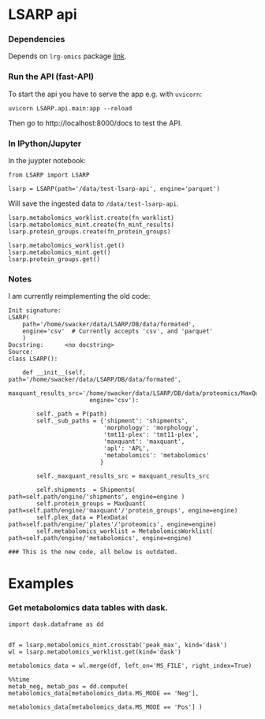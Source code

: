 # LSARP api


### Dependencies

Depends on `lrg-omics` package [link](https://github.com/LSARP/lrg-omics).


### Run the API (fast-API)
To start the api you have to serve the app e.g. with `uvicorn`:

    uvicorn LSARP.api.main:app --reload

Then go to http://localhost:8000/docs to test the API.

### In IPython/Jupyter

In the juypter notebook:

    from LSARP import LSARP

    lsarp = LSARP(path='/data/test-lsarp-api', engine='parquet')

Will save the ingested data to `/data/test-lsarp-api`. 



    lsarp.metabolomics_worklist.create(fn_worklist) 
    lsarp.metabolomics_mint.create(fn_mint_results)
    lsarp.protein_groups.create(fn_protein_groups)
    
    lsarp.metabolomics_worklist.get()
    lsarp.metabolomics_mint.get()
    lsarp.protein_groups.get()
    
    

### Notes

I am currently reimplementing the old code:


```
Init signature:
LSARP(
    path='/home/swacker/data/LSARP/DB/data/formated', 
    engine='csv'  # Currently accepts 'csv', and 'parquet'
    )
Docstring:      <no docstring>
Source:        
class LSARP():
    
    def __init__(self, path='/home/swacker/data/LSARP/DB/data/formated',
                       maxquant_results_src='/home/swacker/data/LSARP/DB/data/proteomics/MaxQuant/',
                       engine='csv'):

        self._path = P(path)
        self._sub_paths = {'shipment': 'shipments',
                           'morphology': 'morphology',
                           'tmt11-plex': 'tmt11-plex',
                           'maxquant': 'maxquant',
                           'apl': 'APL',
                           'metabolomics': 'metabolomics'
                          }
        
        self._maxquant_results_src = maxquant_results_src

        self.shipments  = Shipments( path=self.path/engine/'shipments', engine=engine )
        self.protein_groups = MaxQuant( path=self.path/engine/'maxquant'/'protein_groups', engine=engine)
        self.plex_data = PlexData( path=self.path/engine/'plates'/'proteomics', engine=engine)
        self.metabolomics_worklist = MetabolomicsWorklist( path=self.path/engine/'metabolomics', engine=engine)

### This is the new code, all below is outdated.

```


# Examples


### Get metabolomics data tables with dask.

```
import dask.dataframe as dd


df = lsarp.metabolomics_mint.crosstab('peak_max', kind='dask')
wl = lsarp.metabolomics_worklist.get(kind='dask')

metabolomics_data = wl.merge(df, left_on='MS_FILE', right_index=True)

%%time
metab_neg, metab_pos = dd.compute( metabolomics_data[metabolomics_data.MS_MODE == 'Neg'], 
                                   metabolomics_data[metabolomics_data.MS_MODE == 'Pos'] )
```                              
